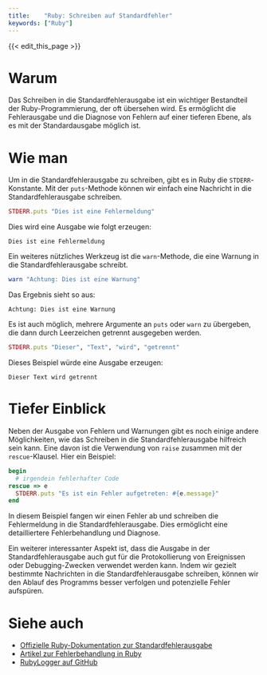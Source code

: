```yaml
---
title:    "Ruby: Schreiben auf Standardfehler"
keywords: ["Ruby"]
---
```


{{< edit_this_page >}}

# Warum

Das Schreiben in die Standardfehlerausgabe ist ein wichtiger Bestandteil der Ruby-Programmierung, der oft übersehen wird. Es ermöglicht die Fehlerausgabe und die Diagnose von Fehlern auf einer tieferen Ebene, als es mit der Standardausgabe möglich ist.

# Wie man

Um in die Standardfehlerausgabe zu schreiben, gibt es in Ruby die `STDERR`-Konstante. Mit der `puts`-Methode können wir einfach eine Nachricht in die Standardfehlerausgabe schreiben.

```Ruby
STDERR.puts "Dies ist eine Fehlermeldung"
```

Dies wird eine Ausgabe wie folgt erzeugen:

```
Dies ist eine Fehlermeldung
```

Ein weiteres nützliches Werkzeug ist die `warn`-Methode, die eine Warnung in die Standardfehlerausgabe schreibt.

```Ruby
warn "Achtung: Dies ist eine Warnung"
```

Das Ergebnis sieht so aus:

```
Achtung: Dies ist eine Warnung
```

Es ist auch möglich, mehrere Argumente an `puts` oder `warn` zu übergeben, die dann durch Leerzeichen getrennt ausgegeben werden.

```Ruby
STDERR.puts "Dieser", "Text", "wird", "getrennt"
```

Dieses Beispiel würde eine Ausgabe erzeugen:

```
Dieser Text wird getrennt
```

# Tiefer Einblick

Neben der Ausgabe von Fehlern und Warnungen gibt es noch einige andere Möglichkeiten, wie das Schreiben in die Standardfehlerausgabe hilfreich sein kann. Eine davon ist die Verwendung von `raise` zusammen mit der `rescue`-Klausel. Hier ein Beispiel:

```Ruby
begin
  # irgendein fehlerhafter Code
rescue => e
  STDERR.puts "Es ist ein Fehler aufgetreten: #{e.message}"
end
```

In diesem Beispiel fangen wir einen Fehler ab und schreiben die Fehlermeldung in die Standardfehlerausgabe. Dies ermöglicht eine detailliertere Fehlerbehandlung und Diagnose.

Ein weiterer interessanter Aspekt ist, dass die Ausgabe in der Standardfehlerausgabe auch gut für die Protokollierung von Ereignissen oder Debugging-Zwecken verwendet werden kann. Indem wir gezielt bestimmte Nachrichten in die Standardfehlerausgabe schreiben, können wir den Ablauf des Programms besser verfolgen und potenzielle Fehler aufspüren.

# Siehe auch

- [Offizielle Ruby-Dokumentation zur Standardfehlerausgabe](https://ruby-doc.org/core-2.6.1/IO.html#method-c-new-label-Standard+Streams)
- [Artikel zur Fehlerbehandlung in Ruby](https://www.rubyguides.com/2019/04/ruby-exceptions/)
- [RubyLogger auf GitHub](https://github.com/ruby/logger)